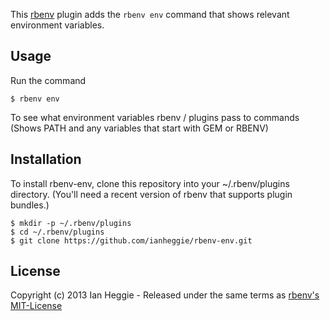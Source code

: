 This [rbenv](http://rbenv.org/) plugin adds the `rbenv env` command that shows relevant environment variables.

## Usage

Run the command

    $ rbenv env

To see what environment variables rbenv / plugins pass to commands (Shows PATH and any variables that start with GEM or RBENV)

## Installation

To install rbenv-env, clone this repository into your ~/.rbenv/plugins directory. (You'll need a recent version of rbenv that supports plugin bundles.)

    $ mkdir -p ~/.rbenv/plugins
    $ cd ~/.rbenv/plugins
    $ git clone https://github.com/ianheggie/rbenv-env.git 

## License

Copyright (c) 2013 Ian Heggie - Released under the same terms as [rbenv's MIT-License](https://github.com/sstephenson/rbenv#license)

